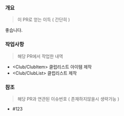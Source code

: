 ### 개요
> 이 PR로 얻는 이득 ( 간단히 )

좋습니다.

### 작업사항
> 해당 PR에서 작업한 내역
- <Club/ClubItem> 클럽리스트 아이템 제작
- <Club/ClubList> 클럽리스트 제작

### 참조
> 해당 PR과 연관된 이슈번호 ( 존재하지않을시 생략가능 )

- #123
